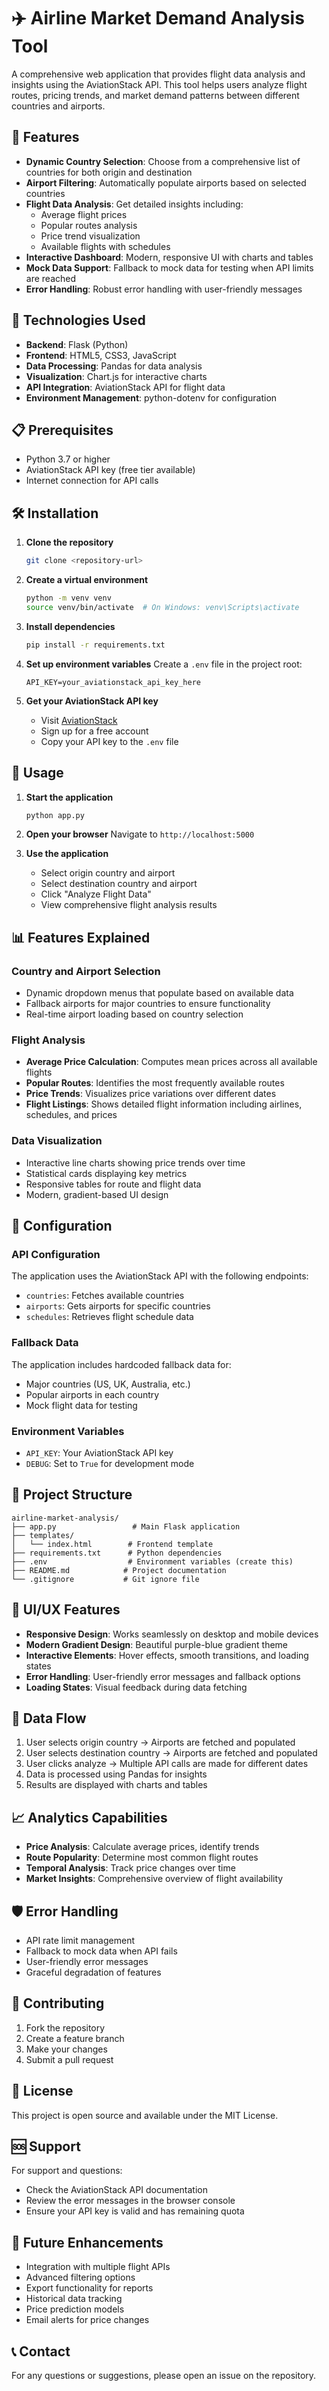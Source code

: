 # ✈️ Airline Market Demand Analysis Tool

A comprehensive web application that provides flight data analysis and insights using the AviationStack API. This tool helps users analyze flight routes, pricing trends, and market demand patterns between different countries and airports.

## 🌟 Features

- **Dynamic Country Selection**: Choose from a comprehensive list of countries for both origin and destination
- **Airport Filtering**: Automatically populate airports based on selected countries
- **Flight Data Analysis**: Get detailed insights including:
  - Average flight prices
  - Popular routes analysis
  - Price trend visualization
  - Available flights with schedules
- **Interactive Dashboard**: Modern, responsive UI with charts and tables
- **Mock Data Support**: Fallback to mock data for testing when API limits are reached
- **Error Handling**: Robust error handling with user-friendly messages

## 🚀 Technologies Used

- **Backend**: Flask (Python)
- **Frontend**: HTML5, CSS3, JavaScript
- **Data Processing**: Pandas for data analysis
- **Visualization**: Chart.js for interactive charts
- **API Integration**: AviationStack API for flight data
- **Environment Management**: python-dotenv for configuration

## 📋 Prerequisites

- Python 3.7 or higher
- AviationStack API key (free tier available)
- Internet connection for API calls

## 🛠️ Installation

1. **Clone the repository**
   ```bash
   git clone <repository-url>
   ```

2. **Create a virtual environment**
   ```bash
   python -m venv venv
   source venv/bin/activate  # On Windows: venv\Scripts\activate
   ```

3. **Install dependencies**
   ```bash
   pip install -r requirements.txt
   ```

4. **Set up environment variables**
   Create a `.env` file in the project root:
   ```
   API_KEY=your_aviationstack_api_key_here
   ```

5. **Get your AviationStack API key**
   - Visit [AviationStack](https://aviationstack.com/)
   - Sign up for a free account
   - Copy your API key to the `.env` file

## 🎯 Usage

1. **Start the application**
   ```bash
   python app.py
   ```

2. **Open your browser**
   Navigate to `http://localhost:5000`

3. **Use the application**
   - Select origin country and airport
   - Select destination country and airport
   - Click "Analyze Flight Data"
   - View comprehensive flight analysis results

## 📊 Features Explained

### Country and Airport Selection
- Dynamic dropdown menus that populate based on available data
- Fallback airports for major countries to ensure functionality
- Real-time airport loading based on country selection

### Flight Analysis
- **Average Price Calculation**: Computes mean prices across all available flights
- **Popular Routes**: Identifies the most frequently available routes
- **Price Trends**: Visualizes price variations over different dates
- **Flight Listings**: Shows detailed flight information including airlines, schedules, and prices

### Data Visualization
- Interactive line charts showing price trends over time
- Statistical cards displaying key metrics
- Responsive tables for route and flight data
- Modern, gradient-based UI design

## 🔧 Configuration

### API Configuration
The application uses the AviationStack API with the following endpoints:
- `countries`: Fetches available countries
- `airports`: Gets airports for specific countries
- `schedules`: Retrieves flight schedule data

### Fallback Data
The application includes hardcoded fallback data for:
- Major countries (US, UK, Australia, etc.)
- Popular airports in each country
- Mock flight data for testing

### Environment Variables
- `API_KEY`: Your AviationStack API key
- `DEBUG`: Set to `True` for development mode

## 📁 Project Structure

```
airline-market-analysis/
├── app.py                 # Main Flask application
├── templates/
│   └── index.html        # Frontend template
├── requirements.txt      # Python dependencies
├── .env                  # Environment variables (create this)
├── README.md            # Project documentation
└── .gitignore           # Git ignore file
```

## 🎨 UI/UX Features

- **Responsive Design**: Works seamlessly on desktop and mobile devices
- **Modern Gradient Design**: Beautiful purple-blue gradient theme
- **Interactive Elements**: Hover effects, smooth transitions, and loading states
- **Error Handling**: User-friendly error messages and fallback options
- **Loading States**: Visual feedback during data fetching

## 🔄 Data Flow

1. User selects origin country → Airports are fetched and populated
2. User selects destination country → Airports are fetched and populated
3. User clicks analyze → Multiple API calls are made for different dates
4. Data is processed using Pandas for insights
5. Results are displayed with charts and tables

## 📈 Analytics Capabilities

- **Price Analysis**: Calculate average prices, identify trends
- **Route Popularity**: Determine most common flight routes
- **Temporal Analysis**: Track price changes over time
- **Market Insights**: Comprehensive overview of flight availability

## 🛡️ Error Handling

- API rate limit management
- Fallback to mock data when API fails
- User-friendly error messages
- Graceful degradation of features

## 🤝 Contributing

1. Fork the repository
2. Create a feature branch
3. Make your changes
4. Submit a pull request

## 📝 License

This project is open source and available under the MIT License.

## 🆘 Support

For support and questions:
- Check the AviationStack API documentation
- Review the error messages in the browser console
- Ensure your API key is valid and has remaining quota

## 🔮 Future Enhancements

- Integration with multiple flight APIs
- Advanced filtering options
- Export functionality for reports
- Historical data tracking
- Price prediction models
- Email alerts for price changes

## 📞 Contact

For any questions or suggestions, please open an issue on the repository.